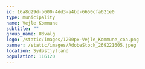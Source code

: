 ```yaml
---
id: 16a8d29d-b600-4dd3-a4bd-6650cfa621e0
type: municipality
name: Vejle Kommune
subtitle: ""
group_name: Udvalg
logo: /static/images/1200px-Vejle_Kommune_coa.png
banner: /static/images/AdobeStock_269221605.jpeg
location: Sydøstjylland
population: 116120
---
```

